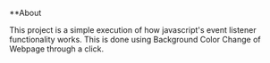 **About

This project is a simple execution of how javascript's event listener functionality works. This is done using Background Color Change of Webpage through a click.
